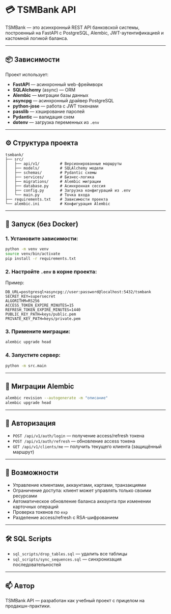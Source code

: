 # 💳 TSMBank API

TSMBank — это асинхронный REST API банковской системы, построенный на FastAPI с PostgreSQL, Alembic, JWT-аутентификацией и кастомной логикой баланса.

---

## 📦 Зависимости

Проект использует:

- **FastAPI** — асинхронный web-фреймворк
- **SQLAlchemy** (async) — ORM
- **Alembic** — миграции базы данных
- **asyncpg** — асинхронный драйвер PostgreSQL
- **python-jose** — работа с JWT токенами
- **passlib** — хэширование паролей
- **Pydantic** — валидация схем
- **dotenv** — загрузка переменных из `.env`

---

## ⚙️ Структура проекта

```
tsmbank/
├── src/
│   ├── api/v1/         # Версионированные маршруты
│   ├── models/         # SQLAlchemy модели
│   ├── schemas/        # Pydantic схемы
│   ├── services/       # Бизнес-логика
│   ├── migrations/     # Alembic миграции
│   ├── database.py     # Асинхронная сессия
│   ├── config.py       # Загрузка конфигураций из .env
│   └── main.py         # Точка входа
├── requirements.txt    # Зависимости проекта
└── alembic.ini         # Конфигурация Alembic
```

---

## 🚀 Запуск (без Docker)

### 1. Установите зависимости:

```bash
python -m venv venv
source venv/bin/activate
pip install -r requirements.txt
```

### 2. Настройте `.env` в корне проекта:

Пример:

```env
DB_URL=postgresql+asyncpg://user:password@localhost:5432/tsmbank
SECRET_KEY=supersecret
ALGORITHM=RS256
ACCESS_TOKEN_EXPIRE_MINUTES=15
REFRESH_TOKEN_EXPIRE_MINUTES=1440
PUBLIC_KEY_PATH=keys/public.pem
PRIVATE_KEY_PATH=keys/private.pem
```

### 3. Примените миграции:

```bash
alembic upgrade head
```

### 4. Запустите сервер:

```bash
python -m src.main
```

---

## 🧪 Миграции Alembic

```bash
alembic revision --autogenerate -m "описание"
alembic upgrade head
```

---

## 🔐 Авторизация

- `POST /api/v1/auth/login` — получение access/refresh токена
- `POST /api/v1/auth/refresh` — обновление access токена
- `GET /api/v1/clients/me` — получить текущего клиента (защищённый маршрут)

---

## 📒 Возможности

- Управление клиентами, аккаунтами, картами, транзакциями
- Ограничение доступа: клиент может управлять только своими ресурсами
- Автоматическое обновление баланса аккаунта при изменении карточных операций
- Проверка токенов по `exp`
- Разделение access/refresh с RSA-шифрованием

---

## 🛠 SQL Scripts

- `sql_scripts/drop_tables.sql` — удалить все таблицы
- `sql_scripts/sync_sequences.sql` — синхронизация последовательностей

---

## 📫 Автор

TSMBank API — разработан как учебный проект с прицелом на продакшн-практики.